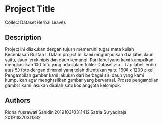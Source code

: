# Project Title

Collect Dataset Herbal Leaves

## Description

Project ini dilakukan dengan tujuan memenuhi tugas mata kuliah Kecerdasan Buatan I. Dalam project ini kami mngumpulkan dua label daun yaitu, daun jeruk nipis dan daun kemangi.
Dari label yang kami kumpulkan menghasilkan 100 foto yang ada dalam folder Dataset.zip . Tiap label terdiri atas 50 foto dengan dimensi yang telah ditentukan yaitu 1600 x 1200 pixel. Pengambilan gambar kami lakukan dari berbagai sisi daun yang kami kumpulkan agar menghasilkan gambar yang bervariasi. 
Proses pengambilan gambar kami lakukan disalah satu kos anggota kelompok.



## Authors

Ridha Yusrawati Sahidin  201910370311412
Satria Suryadiraja       201910370311332

